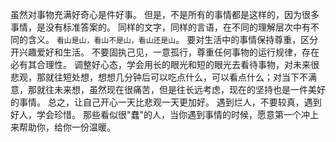 虽然对事物充满好奇心是件好事。
但是，不是所有的事情都是这样的，因为很多事情，是没有标准答案的。
同样的文字，同样的言语，在不同的理解层次中有不同的含义。
`看山是山，看山不是山，看山还是山`。
要对生活中的事情保持尊重，区分开兴趣爱好和生活。
不要固执己见，一意孤行，尊重任何事物的运行规律，存在必有其合理性。
调整好心态，学会用长的眼光和短的眼光去看待事物，对未来很悲观，那就往短处想，想想几分钟后可以吃点什么，可以看点什么；对当下不满意，那就往未来想，虽然现在很痛苦，但是往长远考虑，现在的坚持也是一件美好的事情。
总之，让自己开心一天比悲观一天更加好。
遇到烂人，不要较真，遇到好人，学会珍惜。
那些看似很"蠢"的人，当你遇到事情的时候，愿意第一个冲上来帮助你，给你一份温暖。